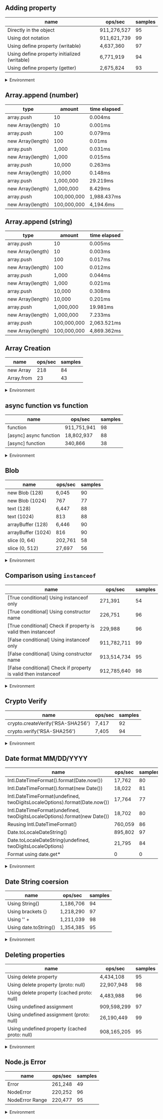 ## Adding property

|name|ops/sec|samples|
|-|-|-|
|Directly in the object|911,276,527|95|
|Using dot notation|911,621,739|99|
|Using define property (writable)|4,637,360|97|
|Using define property initialized (writable)|6,771,919|94|
|Using define property (getter)|2,675,824|93|


<details>
<summary>Environment</summary>

* __Machine:__ linux x64 | 4 vCPUs | 15.2GB Mem
* __Run:__ Fri May 03 2024 20:20:40 GMT+0000 (Coordinated Universal Time)
</details>

<!--
{"environment":{"platform":"linux","arch":"x64","cpus":4,"totalMemory":15.245216369628906},"benchmarks":[{"name":"Directly in the object","opsSec":911276527.1248406,"samples":6},{"name":"Using dot notation","opsSec":911621738.5536375,"samples":10},{"name":"Using define property (writable)","opsSec":4637359.525829851,"samples":6},{"name":"Using define property initialized (writable)","opsSec":6771918.923551921,"samples":5},{"name":"Using define property (getter)","opsSec":2675824.2833474968,"samples":4}]}-->

## Array.append (number)

|type|amount|time elapsed|
|-|-|-|
array.push|10|0.004ms
new Array(length)|10|0.001ms
array.push|100|0.079ms
new Array(length)|100|0.01ms
array.push|1,000|0.031ms
new Array(length)|1,000|0.015ms
array.push|10,000|0.263ms
new Array(length)|10,000|0.148ms
array.push|1,000,000|29.219ms
new Array(length)|1,000,000|8.429ms
array.push|100,000,000|1,988.437ms
new Array(length)|100,000,000|4,194.6ms
## Array.append (string)

|type|amount|time elapsed|
|-|-|-|
array.push|10|0.005ms
new Array(length)|10|0.003ms
array.push|100|0.017ms
new Array(length)|100|0.012ms
array.push|1,000|0.044ms
new Array(length)|1,000|0.021ms
array.push|10,000|0.308ms
new Array(length)|10,000|0.201ms
array.push|1,000,000|19.981ms
new Array(length)|1,000,000|7.233ms
array.push|100,000,000|2,063.521ms
new Array(length)|100,000,000|4,869.362ms

## Array Creation

|name|ops/sec|samples|
|-|-|-|
|new Array|218|84|
|Array.from|23|43|


<details>
<summary>Environment</summary>

* __Machine:__ linux x64 | 4 vCPUs | 15.2GB Mem
* __Run:__ Fri May 03 2024 20:33:14 GMT+0000 (Coordinated Universal Time)
</details>

<!--
{"environment":{"platform":"linux","arch":"x64","cpus":4,"totalMemory":15.245216369628906},"benchmarks":[{"name":"new Array","opsSec":217.51504743556623,"samples":2},{"name":"Array.from","opsSec":23.458366596410656,"samples":2}]}-->

## async function vs function

|name|ops/sec|samples|
|-|-|-|
|function|911,751,941|98|
|[async] async function|18,802,937|88|
|[async] function|340,866|38|


<details>
<summary>Environment</summary>

* __Machine:__ linux x64 | 4 vCPUs | 15.2GB Mem
* __Run:__ Fri May 03 2024 20:41:13 GMT+0000 (Coordinated Universal Time)
</details>

<!--
{"environment":{"platform":"linux","arch":"x64","cpus":4,"totalMemory":15.245216369628906},"benchmarks":[{"name":"function","opsSec":911751940.5422845,"samples":6},{"name":"[async] async function","opsSec":18802936.579410058,"samples":7},{"name":"[async] function","opsSec":340866.39330481016,"samples":3}]}-->

## Blob

|name|ops/sec|samples|
|-|-|-|
|new Blob (128)|6,045|90|
|new Blob (1024)|767|77|
|text (128)|6,447|88|
|text (1024)|813|88|
|arrayBuffer (128)|6,446|90|
|arrayBuffer (1024)|816|90|
|slice (0, 64)|202,761|58|
|slice (0, 512)|27,697|56|


<details>
<summary>Environment</summary>

* __Machine:__ linux x64 | 4 vCPUs | 15.2GB Mem
* __Run:__ Fri May 03 2024 20:52:12 GMT+0000 (Coordinated Universal Time)
</details>

<!--
{"environment":{"platform":"linux","arch":"x64","cpus":4,"totalMemory":15.245216369628906},"benchmarks":[{"name":"new Blob (128)","opsSec":6044.6659276934115,"samples":5},{"name":"new Blob (1024)","opsSec":766.588770581704,"samples":2},{"name":"text (128)","opsSec":6447.481139966268,"samples":6},{"name":"text (1024)","opsSec":812.6987539342531,"samples":2},{"name":"arrayBuffer (128)","opsSec":6445.982107741202,"samples":5},{"name":"arrayBuffer (1024)","opsSec":815.9479908326671,"samples":2},{"name":"slice (0, 64)","opsSec":202760.58162225556,"samples":3},{"name":"slice (0, 512)","opsSec":27697.440103380963,"samples":4}]}-->

## Comparison using `instanceof`

|name|ops/sec|samples|
|-|-|-|
|[True conditional] Using instanceof only|271,391|54|
|[True conditional] Using constructor name|226,751|96|
|[True conditional] Check if property is valid then instanceof |229,988|96|
|[False conditional] Using instanceof only|911,782,711|99|
|[False conditional] Using constructor name|913,514,734|95|
|[False conditional] Check if property is valid then instanceof |912,785,640|98|


<details>
<summary>Environment</summary>

* __Machine:__ linux x64 | 4 vCPUs | 15.2GB Mem
* __Run:__ Fri May 03 2024 21:05:14 GMT+0000 (Coordinated Universal Time)
</details>

<!--
{"environment":{"platform":"linux","arch":"x64","cpus":4,"totalMemory":15.245216369628906},"benchmarks":[{"name":"[True conditional] Using instanceof only","opsSec":271391.46327653615,"samples":3},{"name":"[True conditional] Using constructor name","opsSec":226751.42220827684,"samples":3},{"name":"[True conditional] Check if property is valid then instanceof ","opsSec":229987.70785463302,"samples":3},{"name":"[False conditional] Using instanceof only","opsSec":911782711.1473707,"samples":6},{"name":"[False conditional] Using constructor name","opsSec":913514734.125303,"samples":6},{"name":"[False conditional] Check if property is valid then instanceof ","opsSec":912785640.2397583,"samples":7}]}-->

## Crypto Verify

|name|ops/sec|samples|
|-|-|-|
|crypto.createVerify('RSA-SHA256')|7,417|92|
|crypto.verify('RSA-SHA256')|7,405|94|


<details>
<summary>Environment</summary>

* __Machine:__ linux x64 | 4 vCPUs | 15.2GB Mem
* __Run:__ Fri May 03 2024 21:11:00 GMT+0000 (Coordinated Universal Time)
</details>

<!--
{"environment":{"platform":"linux","arch":"x64","cpus":4,"totalMemory":15.245216369628906},"benchmarks":[{"name":"crypto.createVerify('RSA-SHA256')","opsSec":7417.287479254887,"samples":4},{"name":"crypto.verify('RSA-SHA256')","opsSec":7405.2229410456575,"samples":3}]}-->

## Date format MM/DD/YYYY

|name|ops/sec|samples|
|-|-|-|
|Intl.DateTimeFormat().format(Date.now())|17,762|80|
|Intl.DateTimeFormat().format(new Date())|18,022|81|
|Intl.DateTimeFormat(undefined, twoDigitsLocaleOptions).format(Date.now())|17,764|77|
|Intl.DateTimeFormat(undefined, twoDigitsLocaleOptions).format(new Date())|18,702|80|
|Reusing Intl.DateTimeFormat()|760,059|86|
|Date.toLocaleDateString()|895,802|97|
|Date.toLocaleDateString(undefined, twoDigitsLocaleOptions)|21,795|84|
|Format using date.get*|0|0|


<details>
<summary>Environment</summary>

* __Machine:__ linux x64 | 4 vCPUs | 15.2GB Mem
* __Run:__ Fri May 03 2024 21:34:11 GMT+0000 (Coordinated Universal Time)
</details>

<!--
{"environment":{"platform":"linux","arch":"x64","cpus":4,"totalMemory":15.245216369628906},"benchmarks":[{"name":"Intl.DateTimeFormat().format(Date.now())","opsSec":17761.556230266116,"samples":4},{"name":"Intl.DateTimeFormat().format(new Date())","opsSec":18022.190238890733,"samples":5},{"name":"Intl.DateTimeFormat(undefined, twoDigitsLocaleOptions).format(Date.now())","opsSec":17764.494935234354,"samples":3},{"name":"Intl.DateTimeFormat(undefined, twoDigitsLocaleOptions).format(new Date())","opsSec":18701.961362642913,"samples":4},{"name":"Reusing Intl.DateTimeFormat()","opsSec":760059.0476413654,"samples":4},{"name":"Date.toLocaleDateString()","opsSec":895801.8336038354,"samples":5},{"name":"Date.toLocaleDateString(undefined, twoDigitsLocaleOptions)","opsSec":21795.282111332435,"samples":5},{"name":"Format using date.get*","opsSec":0,"samples":0}]}-->

## Date String coersion

|name|ops/sec|samples|
|-|-|-|
|Using String()|1,186,706|94|
|Using brackets {}|1,218,290|97|
|Using '' + |1,211,039|98|
|Using date.toString()|1,354,385|95|


<details>
<summary>Environment</summary>

* __Machine:__ linux x64 | 4 vCPUs | 15.2GB Mem
* __Run:__ Fri May 03 2024 21:44:42 GMT+0000 (Coordinated Universal Time)
</details>

<!--
{"environment":{"platform":"linux","arch":"x64","cpus":4,"totalMemory":15.245216369628906},"benchmarks":[{"name":"Using String()","opsSec":1186705.566558863,"samples":3},{"name":"Using brackets {}","opsSec":1218289.7190281125,"samples":5},{"name":"Using '' + ","opsSec":1211039.2103370784,"samples":4},{"name":"Using date.toString()","opsSec":1354385.0818145059,"samples":6}]}-->

## Deleting properties

|name|ops/sec|samples|
|-|-|-|
|Using delete property|4,434,108|95|
|Using delete property (proto: null)|22,907,948|98|
|Using delete property (cached proto: null)|4,483,988|96|
|Using undefined assignment|909,598,299|97|
|Using undefined assignment (proto: null)|26,190,449|99|
|Using undefined property (cached proto: null)|908,165,205|95|


<details>
<summary>Environment</summary>

* __Machine:__ linux x64 | 4 vCPUs | 15.2GB Mem
* __Run:__ Fri May 03 2024 21:54:33 GMT+0000 (Coordinated Universal Time)
</details>

<!--
{"environment":{"platform":"linux","arch":"x64","cpus":4,"totalMemory":15.245216369628906},"benchmarks":[{"name":"Using delete property","opsSec":4434107.95574427,"samples":4},{"name":"Using delete property (proto: null)","opsSec":22907948.113128122,"samples":6},{"name":"Using delete property (cached proto: null)","opsSec":4483988.276137414,"samples":4},{"name":"Using undefined assignment","opsSec":909598298.5294715,"samples":7},{"name":"Using undefined assignment (proto: null)","opsSec":26190448.73689006,"samples":6},{"name":"Using undefined property (cached proto: null)","opsSec":908165204.8772006,"samples":6}]}-->

## Node.js Error

|name|ops/sec|samples|
|-|-|-|
|Error|261,248|49|
|NodeError|220,252|96|
|NodeError Range|220,477|95|


<details>
<summary>Environment</summary>

* __Machine:__ linux x64 | 4 vCPUs | 15.2GB Mem
* __Run:__ Fri May 03 2024 22:02:38 GMT+0000 (Coordinated Universal Time)
</details>

<!--
{"environment":{"platform":"linux","arch":"x64","cpus":4,"totalMemory":15.245216369628906},"benchmarks":[{"name":"Error","opsSec":261247.72191621602,"samples":3},{"name":"NodeError","opsSec":220252.2101926288,"samples":3},{"name":"NodeError Range","opsSec":220477.452514734,"samples":3}]}-->
